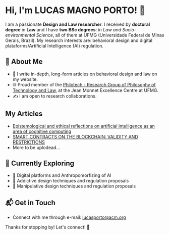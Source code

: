 # Hi, I'm LUCAS MAGNO PORTO! 👋

I am a passionate **Design and Law researcher**. I received by **doctoral degree** in **Law** and I have **two BSc degrees**: in _Law and Socio-environmental Science_, all of them at UFMG (Universidade Federal de Minas Gerais, Brazil). My research interests are: behavioral design and digital plataforms/Artificial Intelligence (AI) regulation.

## 🚀 About Me

- 📝 I write in-depth, long-form articles on behavioral design and law on my website.
- 🌐 Proud member of the [Philotech - Research Group of Philosophy of Technology and Law](https://philotech.ufmg.br/), at the Jean Monnet Excellence Centre at UFMG.
- ✍️ I am open to research collaborations.

## My Articles
- [Epistemological and ethical reflections on artificial intelligence as an area of cognitive computing](https://periodicos.ufmg.br/index.php/revistadaufmg/article/view/47723)
- [SMART CONTRACTS ON THE BLOCKCHAIN: VALIDITY AND RESTRICTIONS](https://revistas.ufrj.br/index.php/rjur/article/view/44806#:~:text=CONTRATOS%20INTELIGENTES%20NA%20BLOCKCHAIN%3A%20VALIDADE%20E%20RESTRI%C3%87%C3%95ES,-Autores&text=Da%20leitura%20de%20suas%20caracter%C3%ADsticas,irreversibilidade%20dos%20ajustes%20contratuais%20programados)
- More to be uplodead...

## 🌱 Currently Exploring

- 🚀 Digital platforms and Anthropomorfizing of AI
- 🚀 Addictive design techniques and regulation proposals
- 🚀 Manipulative design techniques and regulation proposals


## 📬 Get in Touch

- Connect with me through e-mail: lucasporto@acm.org

Thanks for stopping by! Let's connect! 🚀

